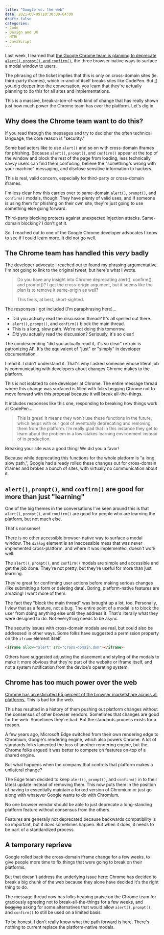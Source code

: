 ```yaml
---
title: "Google vs. the web"
date: 2021-08-09T10:30:00-04:00
draft: false
categories:
- Code
- Design and UX
- HTML
- JavaScript
---
```


Last week, I learned that [the Google Chrome team is planning to deprecate `alert()`, `prompt()`, and `confirm()`](https://groups.google.com/a/chromium.org/g/blink-dev/c/hTOXiBj3D6A/m/JtkdpDd1BAAJ), the three browser-native ways to surface a modal window to users.

The phrasing of the ticket implies that this is only on cross-domain sites (ie. third-party iframes), which in-and-of itself breaks sites like CodePen. But [if you dig deeper into the conversation](https://groups.google.com/a/chromium.org/g/blink-dev/c/hTOXiBj3D6A/m/Ut5AZXwuBAAJ), you learn that they're actually planning to do this for all sites and implementations.

This is a massive, break-a-ton-of-web kind of change that has really shown just how much power the Chrome team has over the platform. Let's dig in.

## Why does the Chrome team want to do this?

If you read through the messages and try to decipher the often technical language, the core reason is "security."

Some bad actors like to use `alert()` and so on with cross-domain iframes for phishing. Because `alert()`, `prompt()`, and `confirm()` appear at the top of the window and block the rest of the page from loading, less technically savvy users can find them confusing, believe the "something's wrong with your machine" messaging, and disclose sensitive information to hackers.

This is real, valid concern, especially for third-party or cross-domain iframes.

I'm less clear how this carries over to same-domain `alert()`, `prompt()`, and `confirm()` modals, though. They have plenty of valid uses, and if someone is using them for phishing on their own site, they're just going to use something else going forward.

Third-party blocking protects against unexpected injection attacks. Same-domain blocking? I don't get it.

So, I reached out to one of the Google Chrome developer advocates I know to see if I could learn more. It did not go well.

## The Chrome team has handled this _very_ badly

The developer advocate I reached out to found my phrasing argumentative. I'm not going to link to the original tweet, but here's what I wrote.

> Do you have any insight into Chrome deprecating alert(), confirm(), and prompt()? I get the cross-origin argument, but it seems like the plan is to remove it same-origin as well?
>
> This feels, at best, short-sighted.

The responses I got included (I'm paraphrasing here)...

- Did you actually read the discussion thread? It's all spelled out there.
- `alert()`, `prompt()`, and `confirm()` block the main thread.
- This is a long, slow path. We're not doing this tomorrow.
- _Did_ you actually read the discussion? Seriously, it's so clear!

The condescending "did you actually read it, it's so clear" refrain is patronizing AF. It's the equivalent of "just" or "simply" in developer documentation.

I read it. I didn't understand it. That's why I asked someone whose literal job is communicating with developers about changes Chrome makes to the platform.

This is not isolated to one developer at Chrome. The entire message thread where this change was surfaced is filled with folks begging Chrome not to move forward with this proposal because it will break all-the-things.

It includes responses like this one, responding to breaking how things work at CodePen...

> This is great! It means they won’t use these functions in the future, which helps with our goal of eventually deprecating and removing them from the platform. I’m really glad that in this instance they get to learn about the problem in a low-stakes learning environment instead of in production.

Breaking your site was a good thing! We did you a favor!

Because while deprecating this functions for the whole platform is "a long, slow path,", Google had already rolled these changes out for cross-domain iframes and broken a bunch of sites, with virtually no communication about it.

## `alert()`, `prompt()`, and `confirm()` are good for more than just "learning"

One of the big themes in the conversations I've seen around this is that `alert()`, `prompt()`, and `confirm()` are good for people who are learning the platform, but not much else.

That's nonsense!

There is no other accessible browser-native way to surface a modal window. The `dialog` element is an inaccessible mess that was never implemented cross-platform, and where it was implemented, doesn't work well.

The `alert()`, `prompt()`, and `confirm()` modals are simple and accessible and get the job done. They're not pretty, but they're useful for more than just learning.

They're great for confirming user actions before making serious changes (like submitting a form or deleting data). Boring, platform-native features are amazing! I want more of them.

The fact they "block the main thread" was brought up a lot, too. Personally, I view that as a feature, not a bug. The entire point of a modal is to block the user from doing anything else until they address it. That's literally what they were designed to do. Not everything needs to be async.

The security issues with cross-domain modals are real, but could also be addressed in other ways. Some folks have suggested a permission property on the `iframe` element itself.

```html
<iframe allow="alert" src="cross-domain.dom"></iframe>
```

Others have suggested adjusting the placement and styling of the modals to make it more obvious that they're part of the website or iframe itself, and not a system notification from the device's operating system.

## Chrome has too much power over the web

[Chrome has an estimated 65 percent of the browser marketshare across all platforms.](https://gs.statcounter.com/browser-market-share) This is bad for the web.

This has resulted in a history of them pushing out platform changes without the consensus of other browser vendors. Sometimes that changes are good for the web. Sometimes they're bad. But the standards process exists for a reason.

A few years ago, Microsoft Edge switched from their own rendering edge to Chromium, Google's rendering engine, which also powers Chrome. A lot of standards folks lamented the loss of another rendering engine, but the Chrome folks argued it was better to compete on features on-top of a shared engine.

But what happens when the company that controls that platform makes a unilateral change?

The Edge team decided to keep `alert()`, `prompt()`, and `confirm()` in to their latest update instead of removing them. This now puts them in the position of having to essentially maintain a forked version of Chromium or just go along with whatever Google wants to do with Chromium.

No one browser vendor should be able to just deprecate a long-standing platform feature without consensus from the others.

Features are generally not deprecated because backwards compatibility is so important, but it _does_ sometimes happen. But when it does, it needs to be part of a standardized process.

## A temporary reprieve

Google rolled back the cross-domain iframe change for a few weeks, to give people more time to fix things that were going to break on their platforms.

But that doesn't address the underlying issue here: Chrome has decided to break a big chunk of the web because they alone have decided it's the right thing to do.

The message thread now has folks heaping praise on the Chrome team for graciously agreeing not to break-all-the-things for a few weeks, and ~~begging~~ asking for some alternatives that would allow `alert()`, `prompt()`, and `confirm()` to still be used on a limited basis.

To be honest, I don't really know what the path forward is here. There's nothing to current replace the platform-native modals.